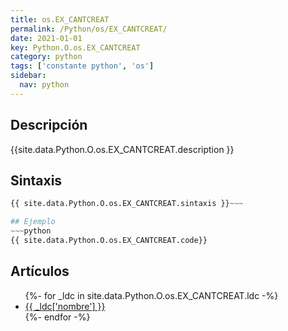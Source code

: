 ```yaml
---
title: os.EX_CANTCREAT
permalink: /Python/os/EX_CANTCREAT/
date: 2021-01-01
key: Python.O.os.EX_CANTCREAT
category: python
tags: ['constante python', 'os']
sidebar: 
  nav: python
---
```


## Descripción
{{site.data.Python.O.os.EX_CANTCREAT.description }}

## Sintaxis
~~~python
{{ site.data.Python.O.os.EX_CANTCREAT.sintaxis }}~~~

## Ejemplo
~~~python
{{ site.data.Python.O.os.EX_CANTCREAT.code}}
~~~

## Artículos
<ul>
{%- for _ldc in site.data.Python.O.os.EX_CANTCREAT.ldc -%}
   <li>
       <a href="{{_ldc['url'] }}">{{ _ldc['nombre'] }}</a>
   </li>
{%- endfor -%}
</ul>
